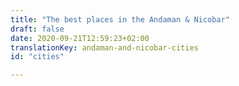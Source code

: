 ```yaml
---
title: "The best places in the Andaman & Nicobar"
draft: false
date: 2020-09-21T12:59:23+02:00
translationKey: andaman-and-nicobar-cities
id: "cities"

---
```

